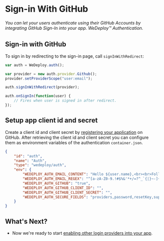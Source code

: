 # Sign-in With GitHub

###### You can let your users authenticate using their GitHub Accounts by integrating GitHub Sign-In into your app. *WeDeploy™ Authentication*.

<!-- <article id="sign-in"> -->

## Sign-in with GitHub

To sign in by redirecting to the sign-in page, call `signInWithRedirect`:


```js
var auth = WeDeploy.auth();

var provider = new auth.provider.Github();
provider.setProviderScope("user:email");

auth.signInWithRedirect(provider);

auth.onSignIn(function(user) {
	// Fires when user is signed in after redirect.
});
```

<!-- </article> -->

<!-- <article id="setup-app-client-id-and-secret"> -->

## Setup app client id and secret

Create a client id and client secret by [registering your application](https://github.com/settings/applications/new) on GitHub. After retrieving the client id and client secret you can configure them as environment variables of the authentication `container.json`.

```json
{
	"id": "auth",
	"name": "Auth",
	"type": "wedeploy/auth",
	"env": {
		"WEDEPLOY_AUTH_EMAIL_CONTENT": "Hello ${user.name},<br><br>Follow this link to reset your ${project.name} password:<br><br><a href=\"http://auth.${project.domain}/reset.html?code=${resetCode}&email=${user.email}\" target=\"_blank\">http://auth.${project.domain}/reset.html?code=${resetCode}&email=${user.email}</a><br><br>If you didn't ask to reset your password, you can ignore this email.<br><br>Thanks,<br><br><em>WeDeploy Team</em>",
		"WEDEPLOY_AUTH_EMAIL_REGEX": "^[a-zA-Z0-9.!#$%&'*+/=?^_`{|}~-]+@[a-zA-Z0-9](?:[a-zA-Z0-9-]{0,61}[a-zA-Z0-9])?(?:\\.[a-zA-Z0-9](?:[a-zA-Z0-9-]{0,61}[a-zA-Z0-9])?)*$",
		"WEDEPLOY_AUTH_GITHUB": "true",
		"WEDEPLOY_AUTH_GITHUB_CLIENT_ID": "",
		"WEDEPLOY_AUTH_GITHUB_CLIENT_SECRET": "",
		"WEDEPLOY_AUTH_SECURE_FIELDS": "providers,password,resetKey,supportedScopes"
	}
}
```

<!-- </article> -->

## What's Next?

* Now we're ready to start [enabling other login providers into your app](/docs/auth/js/sign-in-with-google.html).
